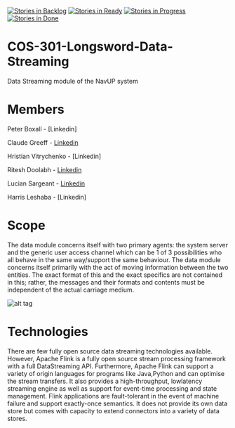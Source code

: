 [![Stories in Backlog](https://badge.waffle.io/waffle.io/Chris19951225/COS-301-Longsword-Data-Streaming.png?label=backlog&title=Backlog)](https://waffle.io/Chris19951225/COS-301-Longsword-Data-Streaming) 
[![Stories in Ready](https://badge.waffle.io/waffle.io/Chris19951225/COS-301-Longsword-Data-Streaming.png?label=ready&title=Ready)](https://waffle.io/Chris19951225/COS-301-Longsword-Data-Streaming) 
[![Stories in Progress](https://badge.waffle.io/waffle.io/Chris19951225/COS-301-Longsword-Data-Streaming.png?label=In%20Progress&title=In%20Progress)](https://waffle.io/Chris19951225/COS-301-Longsword-Data-Streaming)
[![Stories in Done](https://badge.waffle.io/waffle.io/Chris19951225/COS-301-Longsword-Data-Streaming.png?label=done&title=Done)](https://waffle.io/Chris19951225/COS-301-Longsword-Data-Streaming) 
# COS-301-Longsword-Data-Streaming
Data Streaming module of the NavUP system 
# Members
Peter Boxall - [Linkedin]


Claude Greeff - [Linkedin](https://www.linkedin.com/in/claude-greeff/)


Hristian Vitrychenko - [Linkedin]


Ritesh Doolabh - [Linkedin](https://www.linkedin.com/in/ritesh-doolabh-149b9813a/)


Lucian Sargeant - [Linkedin](https://www.linkedin.com/in/lucian-sargeant-8b2268132/)


Harris Leshaba - [Linkedin]
# Scope
The data module concerns itself with two primary agents: the system server and the
generic user access channel which can be 1 of 3 possibilities who all behave in the
same way/support the same behaviour. The data module concerns itself primarily
with the act of moving information between the two entities. The exact format of this
and the exact specifics are not contained in this; rather, the messages and their
formats and contents must be independent of the actual carriage medium.


![alt tag](https://s21.postimg.org/him68qvvb/Class_Diagram.png)
# Technologies
There are few fully open source data streaming technologies available. However, Apache
Flink is a fully open source stream processing framework with a full DataStreaming API.
Furthermore, Apache Flink can support a variety of origin languages for programs like
Java,Python and can optimise the stream transfers. It also provides a high-throughput, lowlatency
streaming engine as well as support for event-time processing and state
management. Flink applications are fault-tolerant in the event of machine failure and support
exactly-once semantics. It does not provide its own data store but comes with capacity to
extend connectors into a variety of data stores.

